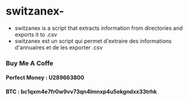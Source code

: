 # switzanex-

* switzanex  is a script that extracts information from directories and exports it to .csv
* switzanex  est un script qui permet d'extraire des informations d'annuaires et de les exporter .csv

### Buy Me A Coffe

#### Perfect Money : U289663800
#### BTC : bc1qxm4e7fr0w9vv73qn4lmnxp4u5ekgndxx33trhk

